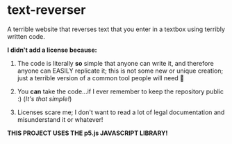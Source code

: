 # text-reverser
A terrible website that reverses text that you enter in a textbox using terribly written code.


**I didn't add a license because:**
1. The code is literally **so** simple that anyone can write it, and therefore anyone can EASILY replicate it; this is not some new or unique creation;
just a terrible version of a common tool people will need 🤣

2. You **can** take the code...if I ever remember to keep the repository public :)
  (*It's that simple!*)

3. Licenses scare me; I don't want to read a lot of legal documentation and misunderstand it or whatever!

**THIS PROJECT USES THE p5.js JAVASCRIPT LIBRARY!**
